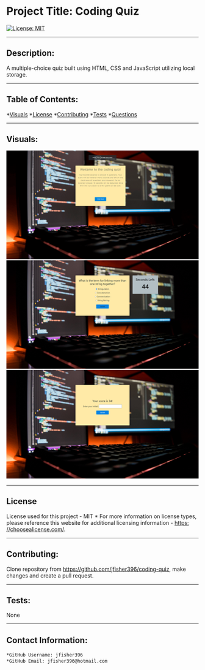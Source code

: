 
  
  # Project Title: Coding Quiz

  [![License: MIT](https://img.shields.io/badge/License-MIT-yellow.svg)](https://opensource.org/licenses/MIT)
  
---

  ## Description:

  A multiple-choice quiz built using HTML, CSS and JavaScript utilizing local storage.

---

  ## Table of Contents:
  *[Visuals](#Visuals) 
  *[License](#License)
  *[Contributing](#Contribution)
  *[Tests](#Tests) 
  *[Questions](#Contact-Information)

---

  ## Visuals:

  ![Screenshot 1](images/code-quiz-1.png)
  ![Screenshot 2](images/code-quiz-2.png)
  ![Screenshot 3](images/code-quiz-3.png)

  

---

  ## License
  License used for this project - MIT
    * For more information on license types, please reference this website
  for additional licensing information - [https: //choosealicense.com/](https://choosealicense.com/).

---

  ## Contributing:

  Clone repository from https://github.com/jfisher396/coding-quiz, make changes and create a pull request.

---

  ## Tests:
  None

---

  ## Contact Information:
    *GitHub Username: jfisher396
    *GitHub Email: jfisher396@hotmail.com
  
